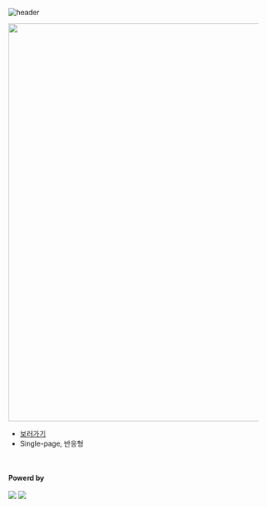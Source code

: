 ![header](https://capsule-render.vercel.app/api?type=waving&color=4078c0&height=180&section=header&text=햄스터%20로봇%20코딩&fontSize=45&animation=fadeIn&fontAlignY=38&descAlignY=55&descAlign=85)


<img src="https://github.com/song-coding-school/2023-0201004_eunsol/blob/main/img/certificate/certificate.png?raw=true" width=800px />
	
<ul>
	<li>
		<a href="https://song-coding-school.github.io/2023-0201004_eunsol/">보러가기</a>
	</li>
	<li>
		Single-page, 반응형
	</li>
</ul>
</br>
<h4>Powerd by</h4>
<div>
	<!-- Scratch --><a href="https://scratch.mit.edu/"><img src="https://img.shields.io/badge/Scratch-F6A619?style=flat&logo=Scratch&logoColor=white" /></a>
	<!-- Github --><a href="https://github.com/"><img src="https://img.shields.io/badge/GitHub-181717?style=flat&logo=GitHub&logoColor=white" /></a>
</div>

